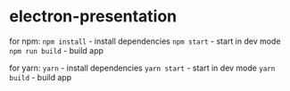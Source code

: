 # electron-presentation

for npm:
`npm install` - install dependencies
`npm start` - start in dev mode
`npm run build` - build app

for yarn:
`yarn` - install dependencies
`yarn start` - start in dev mode
`yarn build` - build app